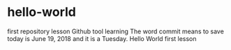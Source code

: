# hello-world
first repository lesson
Github tool learning
The word commit means to save
today is June 19, 2018
and it is a Tuesday.
Hello World first lesson

